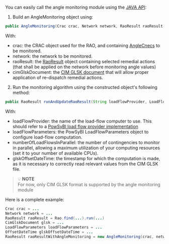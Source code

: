 You can easily call the angle monitoring module using the [JAVA API](https://github.com/powsybl/powsybl-open-rao/blob/main/monitoring/angle-monitoring/src/main/java/com/powsybl/openrao/monitoring/anglemonitoring/AngleMonitoring.java):
1. Build an AngleMonitoring object using:

~~~java
public AngleMonitoring(Crac crac, Network network, RaoResult raoResult, CimGlskDocument cimGlskDocument)
~~~

With:
- crac: the CRAC object used for the RAO, and containing [AngleCnecs](/input-data/crac/json.md#angle-cnecs) to be monitored.
- network: the network to be monitored.
- raoResult: the [RaoResult](/output-data/rao-result/rao-result-json.md) object containing selected remedial actions (that shall
  be applied on the network before monitoring angle values)
- cimGlskDocument: the [CIM GLSK document](/input-data/glsk/glsk-cim.md) that will allow proper application of re-dispatch
  remedial actions.

2. Run the monitoring algorithm using the constructed object's following method:

~~~java
public RaoResult runAndUpdateRaoResult(String loadFlowProvider, LoadFlowParameters loadFlowParameters, int numberOfLoadFlowsInParallel, OffsetDateTime glskOffsetDateTime)
~~~

With:
- loadFlowProvider: the name of the load-flow computer to use. This should refer to a [PowSyBl load flow provider implementation](https://www.powsybl.org/pages/documentation/simulation/powerflow/)
- loadFlowParameters: the PowSyBl LoadFlowParameters object to configure load-flow computation.
- numberOfLoadFlowsInParallel: the number of contingencies to monitor in parallel, allowing a maximum utilization of
  your computing resources (set it to your number of available CPUs).
- glskOffsetDateTime: the timestamp for which the computation is made, as it is necessary to correctly read relevant
  values from the CIM GLSK file.

> 💡  **NOTE**  
> For now, only CIM GLSK format is supported by the angle monitoring module

Here is a complete example:

~~~java
Crac crac = ...
Network network = ...
RaoResult raoResult = Rao.find(...).run(...)
CimGlskDocument glsk = ...
LoadFlowParameters loadFlowParameters = ...
OffsetDateTime glskOffsetDateTime = ...
RaoResult raoResultWithAngleMonitoring = new AngleMonitoring(crac, network, raoResult, glsk).runAndUpdateRaoResult("OpenLoadFlow", loadFlowParameters, 2, glskOffsetDateTime);
~~~
